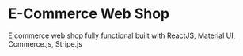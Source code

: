 # E-Commerce Web Shop
E commerce web shop fully functional built with ReactJS, Material UI, Commerce.js, Stripe.js